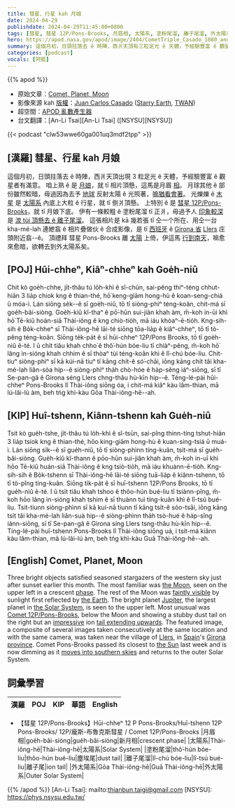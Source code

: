 ```yaml
---
title: 彗星、行星 kah 月娘
date: 2024-04-29
publishdate: 2024-04-29T11:45:00+0800
tags: [彗星, 彗星 12P/Pons-Brooks, 月眉相, 太陽系, 塗粉尾溜, 離子尾溜, 外太陽系]
hero: https://apod.nasa.gov/apod/image/2404/CometTriple_Casado_1080_annotatedU.jpg
summary: 這個月初，日頭拄落去 ê 時陣，西爿天頂有三粒足光 ê 天體，予經驗豐富 ê 觀星者有滿意。
categories: [podcast]
vocals: [阿錕]
---
```


{{% apod %}}

- 原始文章：[Comet, Planet, Moon](https://apod.nasa.gov/apod/ap240429.html)
- 影像來源 kah [版權][copyright]：[Juan Carlos Casado](https://www.twanight.org/casado) ([Starry Earth](https://www.flickr.com/photos/starryearth/albums/), [TWAN](https://www.twanight.org))
- 超空間：[APOD 亂數產生器](https://apod.nasa.gov/apod/random_apod.html)
- 台文翻譯：[An-Li Tsai][An-Li Tsai] ([NSYSU][NSYSU])

{{< podcast "clw53wwe60ga001uq3mdf2tpp" >}}

## [漢羅] 彗星、行星 kah 月娘
這個月初，日頭拄落去 ê 時陣，西爿天頂出現 3 粒足光 ê 天體，予經驗豐富 ê 觀星者有滿意。
咱上熟 ê 是 [月娘][the Moon]，就 tī 相片頂懸，這馬是月眉 [相][phase]。
月球其他 ê 部份雖然較暗，毋過因為去予 [地球][the Earth] 反射太陽 ê 光照著，[嘛猶看會著][faintly visible]。
光爍爍 ê [木星][Jupiter] 是 [太陽系][the Solar System] 內底上大粒 ê 行星，就 tī 倒爿頂懸。
上特別 ê 是 [彗星 12P/Pons-Brooks][Comet 12P/Pons-Brooks]，就 tī 月娘下底。
伊有一條較粗 ê 塗粉尾溜 tī 正爿，毋過予人 [印象較深][impressive] 是 [湠 tùi 頂懸去 ê 離子尾溜][tail extending upwards]。
這張相片是 kā 幾若張 tī 仝一个所在、用仝一台 kha-mé-lah 連紲翕 ê 相片疊做伙 ê 合成影像，是 tī [西班牙][Spain] ê [Girona 省][Girona province] [Llers][Llers] 庄頭附近翕--ê。
頂禮拜 彗星 Pons-Brooks 離 [太陽][the Sun] 上倚，伊這馬 [行到南天][moves into southern skies]，嘛愈來愈暗，欲轉去到外太陽系矣。

## [POJ] Hūi-chheⁿ, Kiâⁿ-chheⁿ kah Goe̍h-niû
Chit kò goe̍h-chhe, ji̍t-thâu tú lo̍h-khì ê sî-chūn, sai-pêng thiⁿ-téng chhut-hiān 3 lia̍p chiok kng ê thian-thé, hō͘ keng-giām hong-hù ê koan-seng-chiá ū móa-ì.
Lán siōng se̍k--ê sī goe̍h-niû, tō tī siòng-phìⁿ téng-koân, chit-má sī goe̍h-bâi-siòng.
Goe̍h-kiû kî-thaⁿ ê pō͘-hūn sui-jiân khah àm, m̄-koh in-ūi khì hō͘ Tē-kiû hoán-siā Thài-iông ê kng chiò-tio̍h, mā iáu khòaⁿ-ē-tio̍h.
Kng-sih-sih ê Bo̍k-chheⁿ sī Thài-iông-hē lāi-té siōng tōa-lia̍p ê kiâⁿ-chheⁿ, tō tī tò-pêng téng-koân.
Siōng te̍k-pa̍t ê sī hūi-chheⁿ 12P/Pons Brooks, tō tī goe̍h-niû ē-té.
I ū chi̍t tiâu khah chho͘ ê thô͘-hún bóe-liu tī chiàⁿ-pêng, m̄-koh hō͘ lâng ìn-sióng khah chhim ê sī thòaⁿ tùi téng-koân khì ê lî-chú bóe-liu.
Chit-tiuⁿ siòng-phìⁿ sī kā kúi-nā tiuⁿ tī kāng chi̍t-ê só͘-chāi, iōng kāng chi̍t tâi kha-mé-lah liân-sòa hip--ê siòng-phìⁿ tha̍h chò-hóe ê ha̍p-sêng iáⁿ-siōng, sī tī Se-pan-gâ ê Girona séng Llers chng-thâu hù-kīn hip--ê.
Téng-lé-pài hūi-chheⁿ Pons-Brooks lî Thài-iông siōng óa, i chit-má kiâⁿ kàu lâm-thian, mā lú-lâi-lú àm, beh tńg khì-kàu Gōa Thài-iông-hē--ah.

## [KIP] Huī-tshenn, Kiânn-tshenn kah Gue̍h-niû
Tsit kò gue̍h-tshe, ji̍t-thâu tú lo̍h-khì ê sî-tsūn, sai-pîng thinn-tíng tshut-hiān 3 lia̍p tsiok kng ê thian-thé, hōo king-giām hong-hù ê kuan-sing-tsiá ū muá-ì.
Lán siōng si̍k--ê sī gue̍h-niû, tō tī siòng-phìnn tíng-kuân, tsit-má sī gue̍h-bâi-siòng.
Gue̍h-kiû kî-thann ê pōo-hūn sui-jiân khah àm, m̄-koh in-uī khì hōo Tē-kiû huán-siā Thài-iông ê kng tsiò-tio̍h, mā iáu khuànn-ē-tio̍h.
Kng-sih-sih ê Bo̍k-tshenn sī Thài-iông-hē lāi-té siōng tuā-lia̍p ê kiânn-tshenn, tō tī tò-pîng tíng-kuân.
Siōng ti̍k-pa̍t ê sī huī-tshenn 12P/Pons Brooks, tō tī gue̍h-niû ē-té.
I ū tsi̍t tiâu khah tshoo ê thôo-hún bué-liu tī tsiànn-pîng, m̄-koh hōo lâng ìn-sióng khah tshim ê sī thuànn tuì tíng-kuân khì ê lî-tsú bué-liu.
Tsit-tiunn siòng-phìnn sī kā kuí-nā tiunn tī kāng tsi̍t-ê sóo-tsāi, iōng kāng tsi̍t tâi kha-mé-lah liân-suà hip--ê siòng-phìnn tha̍h tsò-hué ê ha̍p-sîng iánn-siōng, sī tī Se-pan-gâ ê Girona síng Llers tsng-thâu hù-kīn hip--ê.
Tíng-lé-pài huī-tshenn Pons-Brooks lî Thài-iông siōng uá, i tsit-má kiânn kàu lâm-thian, mā lú-lâi-lú àm, beh tńg khì-kàu Guā Thài-iông-hē--ah.

## [English] Comet, Planet, Moon
Three bright objects satisfied seasoned stargazers of the western sky just after sunset earlier this month.
The most familiar was [the Moon][the Moon], seen on the upper left in a crescent [phase][phase].
The rest of the Moon was [faintly visible][faintly visible] by sunlight first reflected by [the Earth][the Earth].
The bright planet [Jupiter][Jupiter], the largest planet in [the Solar System][the Solar System], is seen to the upper left.
Most unusual was [Comet 12P/Pons-Brooks][Comet 12P/Pons-Brooks], below the Moon and showing a stubby dust tail on the right but an [impressive][impressive] ion [tail extending upwards][tail extending upwards].
The featured image, a composite of several images taken consecutively at the same location and with the same camera, was taken near the village of [Llers][Llers], in [Spain][Spain]'s [Girona province][Girona province].
Comet Pons-Brooks passed its closest to [the Sun][the Sun] last week and is now dimming as it [moves into southern skies][moves into southern skies] and returns to the outer Solar System.

## 詞彙學習

|漢羅|POJ|KIP|華語|English|
|-|-|-|-|-|
- 【彗星 12P/Pons-Brooks】Hūi-chheⁿ 12 P Pons-Brooks/Huī-tshenn 12P Pons-Brooks/ 12P/龐斯-布魯克斯彗星 / Comet 12P/Pons-Brooks
|月眉相|goe̍h-bâi-siòng|gue̍h-bâi-siòng|新月相|crescent phase|
|太陽系|Thài-iông-hē|Thài-iông-hē|太陽系|Solar System|
|塗粉尾溜|thô͘-hún bóe-liu|thôo-hún bué-liu|塵埃尾|dust tail|
|離子尾溜|lî-chú bóe-liu|lî-tsú bué-liu|離子尾|ion tail|
|外太陽系|Gōa Thài-iông-hē|Guā Thài-iông-hē|外太陽系|Outer Solar System|

{{% /apod %}}
[An-Li Tsai]: mailto:thianbun.taigi@gmail.com
[NSYSU]: https://phys.nsysu.edu.tw/

[copyright]: https://apod.nasa.gov/apod/fap/lib/about_apod.html#srapply
[License3]: https://creativecommons.org/licenses/by/3.0/
[License2]:https://creativecommons.org/licenses/by-nc-nd/2.0/

[the Moon]:https://science.nasa.gov/moon/
[phase]:https://svs.gsfc.nasa.gov/5187/
[faintly visible]:https://apod.nasa.gov/apod/ap211018.html
[the Earth]:https://science.nasa.gov/earth/
[Jupiter]:https://apod.nasa.gov/apod/ap221025.html
[the Solar System]:https://science.nasa.gov/solar-system/
[Comet 12P/Pons-Brooks]:https://en.wikipedia.org/wiki/12P/Pons%E2%80%93Brooks
[impressive]:https://apod.nasa.gov/apod/ap240408.html
[tail extending upwards]:https://coleandmarmalade.com/wp-content/uploads/2019/05/cats-paradise-net.jpg
[Llers]:https://youtu.be/4bkOacxz86w
[Spain]:https://en.wikipedia.org/wiki/Spain
[Girona province]:https://en.wikipedia.org/wiki/Province_of_Girona
[the Sun]:https://science.nasa.gov/sun/
[moves into southern skies]:https://earthsky.org/tonight/12-p-comet-pons-brooks-outburst-millennium-falcon-bright-2024-eclipse/
